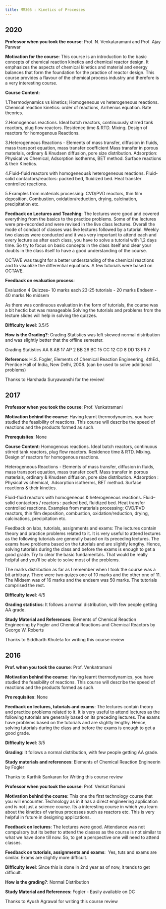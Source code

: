 ```yaml
---
title: MM305 : Kinetics of Processes
---
```


## 2020

**Professor when you took the course**: Prof. N. Venkataramani and Prof. Ajay Panwar

**Motivation for the course**: This course is an introduction to the basic concepts of chemical reaction kinetics and chemical reactor design. It emphasizes the aspects of chemical kinetics and material and energy balances that form the foundation for the practice of reactor design. This course provides a flavour of the chemical process industry and therefore is a very interesting course.


**Course Content**:

1.Thermodynamics vs kinetics; Homogeneous vs heterogeneous reactions. Chemical reaction kinetics: order of reactions, Arrhenius equation. Rate theories.

2.Homogenous reactions. Ideal batch reactors, continuously stirred tank reactors, plug flow reactors. Residence time & RTD. Mixing. Design of reactors for homogenous Reactions.

3.Heterogeneous Reactions - Elements of mass transfer, diffusion in fluids, mass transport equation, mass transfer coefficient Mass transfer in porous materials, ordinary & Knudsen diffusion, pore size distribution. Adsorption: Physical vs Chemical, Adsorption isotherms, BET method. Surface reactions & their Kinetics.

4.Fluid-fluid reactors with homogeneous& heterogeneous reactions. Fluid-solid contactors/reactors: packed bed, fluidized bed. Heat transfer controlled reactions.

5.Examples from materials processing: CVD/PVD reactors, thin film deposition, Combustion, oxidation/reduction, drying, calcination, precipitation etc.

**Feedback on Lectures and Teaching**: The lectures were good and covered everything from the basics to the practice problems. Some of the lectures were pre-recorded and were revised in the live class lectures. Overall the mode of conduct of classes was live lectures followed by a tutorial. Weekly two classes were conducted and it was very important to attend each and every lecture as after each class, you have to solve a tutorial with 1,2 days time. So try to focus on basic concepts in the class itself and clear your doubts in the class itself to have a good understanding of the course.

OCTAVE was taught for a better understanding of the chemical reactions and to visualize the differential equations. A few tutorials were based on OCTAVE.


**Feedback on evaluation process**:

Evaluation
4 Quizzes- 10 marks each
23-25 tutorials - 20 marks
Endsem - 40 marks
No midsem

As there was continuous evaluation in the form of tutorials, the course was a bit hectic but was manageable.Solving the tutorials and problems from the lecture slides will help in solving the quizzes.

**Difficulty level**: 3.5/5

**How is the Grading?**: Grading Statistics was left skewed normal distribution and was slightly better that the offline semester.

Grading Statistics
AA 8
AB 17
AP 2
BB 26
BC 15
CC 12
CD 8
DD 13
FR 7


**Reference**: H.S. Fogler, Elements of Chemical Reaction Engineering, 4thEd., Prentice Hall of India, New Delhi, 2008. (can be used to solve additional problems)

Thanks to Harshada Suryawanshi for the review!

## 2017

**Professor when you took the course**: Prof. Venkatramani

**Motivation behind the course**: Having learnt thermodynamics, you have studied the feasibility of reactions. This course will describe the speed of reactions and the products formed as such.

**Prerequisites**: None

**Course Content**: Homogenous reactions. Ideal batch reactors, continuous stirred tank reactors, plug flow reactors. Residence time & RTD. Mixing. Design of reactors for homogenous reactions.

Heterogeneous Reactions - Elements of mass transfer, diffusion in fluids, mass transport equation, mass transfer coeff. Mass transfer in porous materials, ordinary & Knudsen diffusion, pore size distribution. Adsorption : Physical vs chemical,  Adsorption isotherms, BET method. Surface reactions & their kinetics.

Fluid-fluid reactors with homogeneous & heterogeneous reactions. Fluid–solid contactors / reactors : packed bed, fluidized bed. Heat transfer controlled reactions. Examples from materials processing: CVD/PVD reactors, thin film deposition, combustion, oxidation/reduction, drying, calcinations, precipitation etc.

Feedback on labs, tutorials, assignments and exams: The lectures contain theory and practice problems related to it. It is very useful to attend lectures as the following tutorials are generally based on its preceding lectures. The exams have problems based on the tutorials and are slightly lengthy. Hence, solving tutorials during the class and before the exams is enough to get a good grade. Try to clear the basic fundamentals. That would be really helpful and you’ll be able to solve most of the problems.

The marks distribution as far as I remember when I took the course was a bit arbitrary. There were two quizes one of 10 marks and the other one of 11. The Midsem was of 16 marks and the endsem was 50 marks. The tutorials comprised the rest.

**Difficulty level**: 4/5

**Grading statistics**: It follows a normal distribution, with few people getting AA grade.

**Study Material and References**: Elements of Chemical Reaction Engineering by Fogler and Chemical Reactions and Chemical Reactors by George W. Roberts

Thanks to Siddharth Khuteta for writing this course review

## 2016

**Prof. when you took the course**: Prof. Venkatramani

**Motivation behind the course**: Having learnt thermodynamics, you have studied the feasibility of reactions. This course will describe the speed of reactions and the products formed as such. 

**Pre requisites**: None

**Feedback on lectures, tutorials and exams**: The lectures contain theory and practice problems related to it. It is very useful to attend lectures as the following tutorials are generally based on its preceding lectures. The exams have problems based on the tutorials and are slightly lengthy. Hence, solving tutorials during the class and before the exams is enough to get a good grade.

**Difficulty level**: 3/5

**Grading**: It follows a normal distribution, with few people getting AA grade.

**Study materials and references**: Elements of Chemical Reaction Engineerin by Fogler

Thanks to Karthik Sankaran for Writing this course review

**Professor when you took the course**: Prof. Venkat Ramani

**Motivation behind the course**: This one the first technology course that you will encounter. Technology as in it has a direct engineering application and is not just a science course. Its a interesting course in which you learn about the kinetics of various processes such as reactors etc. This is very helpful in future in designing applications.
 

**Feedback on lectures**: The lectures were good. Attendance was not compulsory but its better to attend the classes as the course is not similar to what we have done till now. So, to get a perspective one will need to attend classes.

**Feedback on tutorials, assignments and exams**:  Yes, tuts and exams are similar. Exams are slightly more difficult.

**Difficulty level**: Since this is done in 2nd year as of now, it tends to get difficult.

**How is the grading?**: Normal Distribution

**Study Material and References**: Fogler - Easily available on DC

Thanks to Ayush Agrawal for writing this course review
